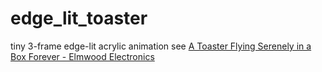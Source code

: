 # edge_lit_toaster
tiny 3-frame edge-lit acrylic animation
see [A Toaster Flying Serenely in a Box Forever - Elmwood Electronics](https://elmwoodelectronics.ca/blogs/news/a-toaster-flying-serenely-in-a-box-forever)
